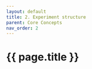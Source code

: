 ```yaml
---
layout: default
title: 2. Experiment structure
parent: Core Concepts
nav_order: 2
---
```


# {{ page.title }}